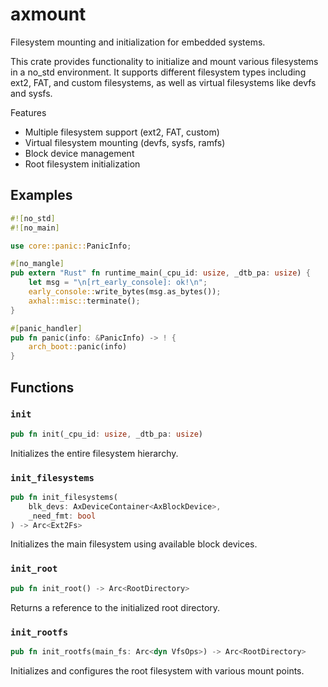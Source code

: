 # axmount

Filesystem mounting and initialization for embedded systems.

This crate provides functionality to initialize and mount various filesystems in a no_std environment. It supports different filesystem types including ext2, FAT, and custom filesystems, as well as virtual filesystems like devfs and sysfs.

Features

+ Multiple filesystem support (ext2, FAT, custom)
+ Virtual filesystem mounting (devfs, sysfs, ramfs)
+ Block device management
+ Root filesystem initialization

## Examples

```rust
#![no_std]
#![no_main]

use core::panic::PanicInfo;

#[no_mangle]
pub extern "Rust" fn runtime_main(_cpu_id: usize, _dtb_pa: usize) {
    let msg = "\n[rt_early_console]: ok!\n";
    early_console::write_bytes(msg.as_bytes());
    axhal::misc::terminate();
}

#[panic_handler]
pub fn panic(info: &PanicInfo) -> ! {
    arch_boot::panic(info)
}
```

## Functions

### `init`

```rust
pub fn init(_cpu_id: usize, _dtb_pa: usize)
```

Initializes the entire filesystem hierarchy.

### `init_filesystems`

```rust
pub fn init_filesystems(
    blk_devs: AxDeviceContainer<AxBlockDevice>,
    _need_fmt: bool
) -> Arc<Ext2Fs>
```

Initializes the main filesystem using available block devices.

### `init_root`

```rust
pub fn init_root() -> Arc<RootDirectory>
```

Returns a reference to the initialized root directory.

### `init_rootfs`

```rust
pub fn init_rootfs(main_fs: Arc<dyn VfsOps>) -> Arc<RootDirectory>
```

Initializes and configures the root filesystem with various mount points.
